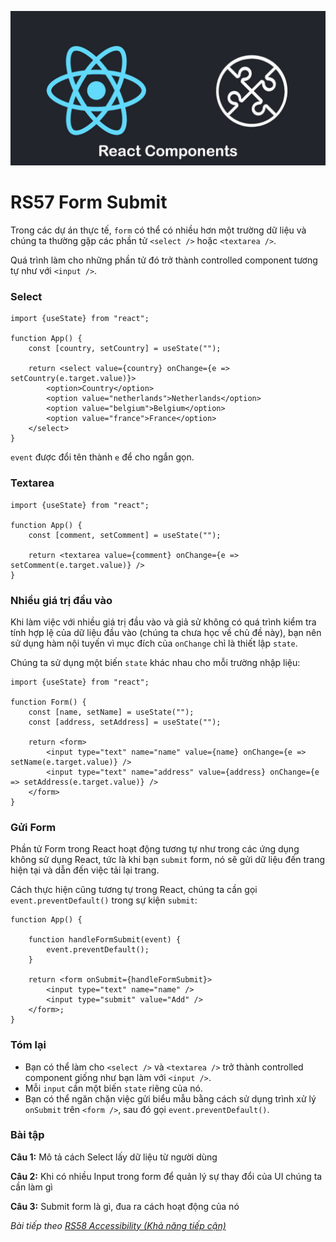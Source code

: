 
![Create-HTML-1](images/components.jpg) 

# RS57 Form Submit

Trong các dự án thực tế, `form` có thể có nhiều hơn một trường dữ liệu và chúng ta thường gặp các phần tử `<select />` hoặc `<textarea />`.

Quá trình làm cho những phần tử đó trở thành controlled component tương tự như với `<input />`.

### Select

```
import {useState} from "react";

function App() {
    const [country, setCountry] = useState("");

    return <select value={country} onChange={e => setCountry(e.target.value)}>
        <option>Country</option>
        <option value="netherlands">Netherlands</option>
        <option value="belgium">Belgium</option>
        <option value="france">France</option>
    </select>
}
```

`event` được đổi tên thành `e` để cho ngắn gọn.

### Textarea

```
import {useState} from "react";

function App() {
    const [comment, setComment] = useState("");

    return <textarea value={comment} onChange={e => setComment(e.target.value)} />
}
```

### Nhiều giá trị đầu vào

Khi làm việc với nhiều giá trị đầu vào và giả sử không có quá trình kiểm tra tính hợp lệ của dữ liệu đầu vào (chúng ta chưa học về chủ đề này), bạn nên sử dụng hàm nội tuyến vì mục đích của `onChange` chỉ là thiết lập `state`.

Chúng ta sử dụng một biến `state` khác nhau cho mỗi trường nhập liệu:

```
import {useState} from "react";

function Form() {
    const [name, setName] = useState("");
    const [address, setAddress] = useState("");

    return <form>
        <input type="text" name="name" value={name} onChange={e => setName(e.target.value)} />
        <input type="text" name="address" value={address} onChange={e => setAddress(e.target.value)} />
    </form>
}
```

### Gửi Form

Phần tử Form trong React hoạt động tương tự như trong các ứng dụng không sử dụng React, tức là khi bạn `submit` form, nó sẽ gửi dữ liệu đến trang hiện tại và dẫn đến việc tải lại trang.

Cách thực hiện cũng tương tự trong React, chúng ta cần gọi `event.preventDefault()` trong sự kiện `submit`:

```
function App() {

    function handleFormSubmit(event) {
        event.preventDefault();
    }

    return <form onSubmit={handleFormSubmit}>
        <input type="text" name="name" />
        <input type="submit" value="Add" />
    </form>;
}
```

### Tóm lại

- Bạn có thể làm cho `<select />` và `<textarea />` trở thành controlled component giống như bạn làm với `<input />`.
- Mỗi `input` cần một biến `state` riêng của nó.
- Bạn có thể ngăn chặn việc gửi biểu mẫu bằng cách sử dụng trình xử lý `onSubmit` trên `<form />`, sau đó gọi `event.preventDefault()`.

### Bài tập

**Câu 1:** Mô tả cách Select lấy dữ liệu từ người dùng

**Câu 2:**  Khi có nhiều Input trong form để quản lý sự thay đổi của UI chúng ta cần làm gì

**Câu 3:**  Submit form là gì, đua ra cách hoạt động của nó

*Bài tiếp theo [RS58 Accessibility (Khả năng tiếp cận)](/lesson/session/session_058_accessibility.md)*